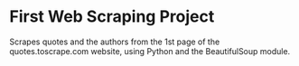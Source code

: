 # First Web Scraping Project
Scrapes quotes and the authors from the 1st page of the quotes.toscrape.com website, using Python and the BeautifulSoup module. 
